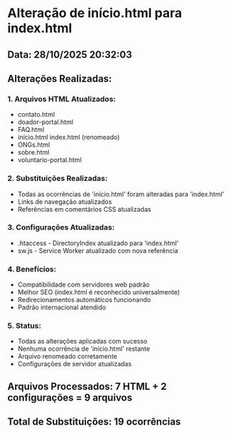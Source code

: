 ﻿# Alteração de início.html para index.html

## Data: 28/10/2025 20:32:03

## Alterações Realizadas:

### 1. Arquivos HTML Atualizados:
-  contato.html
-  doador-portal.html  
-  FAQ.html
-  início.html  index.html (renomeado)
-  ONGs.html
-  sobre.html
-  voluntario-portal.html

### 2. Substituições Realizadas:
- Todas as ocorrências de 'início.html' foram alteradas para 'index.html'
- Links de navegação atualizados
- Referências em comentários CSS atualizadas

### 3. Configurações Atualizadas:
-  .htaccess - DirectoryIndex atualizado para 'index.html'
-  sw.js - Service Worker atualizado com nova referência

### 4. Benefícios:
-  Compatibilidade com servidores web padrão
-  Melhor SEO (index.html é reconhecido universalmente)
-  Redirecionamentos automáticos funcionando
-  Padrão internacional atendido

### 5. Status:
-  Todas as alterações aplicadas com sucesso
-  Nenhuma ocorrência de 'início.html' restante
-  Arquivo renomeado corretamente
-  Configurações de servidor atualizadas

## Arquivos Processados: 7 HTML + 2 configurações = 9 arquivos
## Total de Substituições: 19 ocorrências
